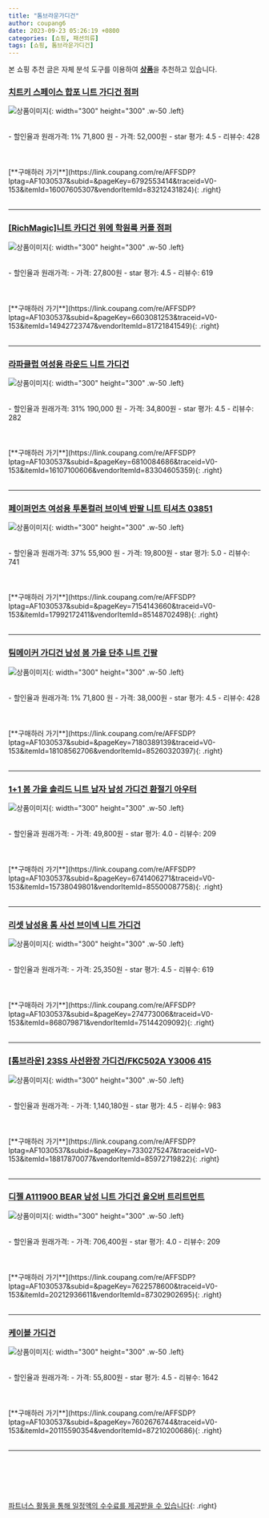 ```yaml
---
title: "톰브라운가디건"
author: coupang6
date: 2023-09-23 05:26:19 +0800
categories: [쇼핑, 패션의류]
tags: [쇼핑, 톰브라운가디건]
---
```


본 쇼핑 추천 글은 자체 분석 도구를 이용하여 [**상품**](https://link.coupang.com/a/bao1ui)을 추천하고 있습니다.

### [치트키 스페이스 합포 니트 가디건 점퍼](https://link.coupang.com/re/AFFSDP?lptag=AF1030537&subid=&pageKey=6792553414&traceid=V0-153&itemId=16007605307&vendorItemId=83212431824)

![상품이미지](https://thumbnail10.coupangcdn.com/thumbnails/remote/230x230ex/image/vendor_inventory/0916/7045703b046d7c64ed99acc8c083b5ab9b51be0832fd2ad08dbe82a80221.jpg){: width="300" height="300" .w-50 .left}


<br>
- 할인율과 원래가격: 1%  71,800   원
- 가격: 52,000원
- star 평가: 4.5
- 리뷰수: 428
<br>
<br>
<br>
<br>
[**구매하러 가기**](https://link.coupang.com/re/AFFSDP?lptag=AF1030537&subid=&pageKey=6792553414&traceid=V0-153&itemId=16007605307&vendorItemId=83212431824){: .right}
<br>
<br>

---

### [[RichMagic]니트 카디건 위에 학원룩 커플 점퍼](https://link.coupang.com/re/AFFSDP?lptag=AF1030537&subid=&pageKey=6603081253&traceid=V0-153&itemId=14942723747&vendorItemId=81721841549)

![상품이미지](https://thumbnail9.coupangcdn.com/thumbnails/remote/230x230ex/image/vendor_inventory/dedd/e84f9fe3111a91e36072e5e962114b77ffb91efc1a345202366427cbbc10.jpg){: width="300" height="300" .w-50 .left}


<br>
- 할인율과 원래가격: 
- 가격: 27,800원
- star 평가: 4.5
- 리뷰수: 619
<br>
<br>
<br>
<br>
[**구매하러 가기**](https://link.coupang.com/re/AFFSDP?lptag=AF1030537&subid=&pageKey=6603081253&traceid=V0-153&itemId=14942723747&vendorItemId=81721841549){: .right}
<br>
<br>

---

### [라파클럽 여성용 라운드 니트 가디건](https://link.coupang.com/re/AFFSDP?lptag=AF1030537&subid=&pageKey=6810084686&traceid=V0-153&itemId=16107100606&vendorItemId=83304605359)

![상품이미지](https://thumbnail8.coupangcdn.com/thumbnails/remote/230x230ex/image/vendor_inventory/8a1b/1c18751d9bc01dd4c80d87ba4a9988cf1b1889574c24b428bcfad6d4caa5.jpg){: width="300" height="300" .w-50 .left}


<br>
- 할인율과 원래가격: 31%  190,000   원
- 가격: 34,800원
- star 평가: 4.5
- 리뷰수: 282
<br>
<br>
<br>
<br>
[**구매하러 가기**](https://link.coupang.com/re/AFFSDP?lptag=AF1030537&subid=&pageKey=6810084686&traceid=V0-153&itemId=16107100606&vendorItemId=83304605359){: .right}
<br>
<br>

---

### [페이퍼먼츠 여성용 투톤컬러 브이넥 반팔 니트 티셔츠 03851](https://link.coupang.com/re/AFFSDP?lptag=AF1030537&subid=&pageKey=7154143660&traceid=V0-153&itemId=17992172411&vendorItemId=85148702498)

![상품이미지](https://thumbnail9.coupangcdn.com/thumbnails/remote/230x230ex/image/retail/images/2023/02/22/15/2/58bff762-b15c-47be-861e-deb3d711b263.jpg){: width="300" height="300" .w-50 .left}


<br>
- 할인율과 원래가격: 37%  55,900   원
- 가격: 19,800원
- star 평가: 5.0
- 리뷰수: 741
<br>
<br>
<br>
<br>
[**구매하러 가기**](https://link.coupang.com/re/AFFSDP?lptag=AF1030537&subid=&pageKey=7154143660&traceid=V0-153&itemId=17992172411&vendorItemId=85148702498){: .right}
<br>
<br>

---

### [팀메이커 가디건 남성 봄 가을 단추 니트 긴팔](https://link.coupang.com/re/AFFSDP?lptag=AF1030537&subid=&pageKey=7180389139&traceid=V0-153&itemId=18108562706&vendorItemId=85260320397)

![상품이미지](https://thumbnail9.coupangcdn.com/thumbnails/remote/230x230ex/image/vendor_inventory/2a5d/e65db123e524864bd6e9d3ce1e543277a5b0daa47b77db59eec6ff8ffb98.jpg){: width="300" height="300" .w-50 .left}


<br>
- 할인율과 원래가격: 1%  71,800   원
- 가격: 38,000원
- star 평가: 4.5
- 리뷰수: 428
<br>
<br>
<br>
<br>
[**구매하러 가기**](https://link.coupang.com/re/AFFSDP?lptag=AF1030537&subid=&pageKey=7180389139&traceid=V0-153&itemId=18108562706&vendorItemId=85260320397){: .right}
<br>
<br>

---

### [1+1 봄 가을 솔리드 니트 남자 남성 가디건 환절기 아우터](https://link.coupang.com/re/AFFSDP?lptag=AF1030537&subid=&pageKey=6741406271&traceid=V0-153&itemId=15738049801&vendorItemId=85500087758)

![상품이미지](https://thumbnail8.coupangcdn.com/thumbnails/remote/230x230ex/image/vendor_inventory/7cc2/48e4014e0d95bc1850bf1d769d1e1b94e1aa3e43a253e487f043b6099f9b.jpg){: width="300" height="300" .w-50 .left}


<br>
- 할인율과 원래가격: 
- 가격: 49,800원
- star 평가: 4.0
- 리뷰수: 209
<br>
<br>
<br>
<br>
[**구매하러 가기**](https://link.coupang.com/re/AFFSDP?lptag=AF1030537&subid=&pageKey=6741406271&traceid=V0-153&itemId=15738049801&vendorItemId=85500087758){: .right}
<br>
<br>

---

### [리셋 남성용 톰 사선 브이넥 니트 가디건](https://link.coupang.com/re/AFFSDP?lptag=AF1030537&subid=&pageKey=274773006&traceid=V0-153&itemId=868079871&vendorItemId=75144209092)

![상품이미지](https://thumbnail9.coupangcdn.com/thumbnails/remote/230x230ex/image/retail/images/2019/08/05/14/6/c8ffdd1f-e3ed-4cea-9646-e034b6c66527.jpg){: width="300" height="300" .w-50 .left}


<br>
- 할인율과 원래가격: 
- 가격: 25,350원
- star 평가: 4.5
- 리뷰수: 619
<br>
<br>
<br>
<br>
[**구매하러 가기**](https://link.coupang.com/re/AFFSDP?lptag=AF1030537&subid=&pageKey=274773006&traceid=V0-153&itemId=868079871&vendorItemId=75144209092){: .right}
<br>
<br>

---

### [[톰브라운] 23SS 사선완장 가디건/FKC502A Y3006 415](https://link.coupang.com/re/AFFSDP?lptag=AF1030537&subid=&pageKey=7330275247&traceid=V0-153&itemId=18817870077&vendorItemId=85972719822)

![상품이미지](https://thumbnail10.coupangcdn.com/thumbnails/remote/230x230ex/image/vendor_inventory/7aab/16142efd10ccd01e11d424f36a55ad239b5f7d08d957911c933241161916.jpg){: width="300" height="300" .w-50 .left}


<br>
- 할인율과 원래가격: 
- 가격: 1,140,180원
- star 평가: 4.5
- 리뷰수: 983
<br>
<br>
<br>
<br>
[**구매하러 가기**](https://link.coupang.com/re/AFFSDP?lptag=AF1030537&subid=&pageKey=7330275247&traceid=V0-153&itemId=18817870077&vendorItemId=85972719822){: .right}
<br>
<br>

---

### [디젤 A111900 BEAR 남성 니트 가디건 올오버 트리트먼트](https://link.coupang.com/re/AFFSDP?lptag=AF1030537&subid=&pageKey=7622578600&traceid=V0-153&itemId=20212936611&vendorItemId=87302902695)

![상품이미지](https://thumbnail8.coupangcdn.com/thumbnails/remote/230x230ex/image/vendor_inventory/48cb/124bf01d0026b85fae8a8e6041135d9b2124c80f6d8b09e8c541642a9c7d.jpg){: width="300" height="300" .w-50 .left}


<br>
- 할인율과 원래가격: 
- 가격: 706,400원
- star 평가: 4.0
- 리뷰수: 209
<br>
<br>
<br>
<br>
[**구매하러 가기**](https://link.coupang.com/re/AFFSDP?lptag=AF1030537&subid=&pageKey=7622578600&traceid=V0-153&itemId=20212936611&vendorItemId=87302902695){: .right}
<br>
<br>

---

### [케이블 가디건](https://link.coupang.com/re/AFFSDP?lptag=AF1030537&subid=&pageKey=7602676744&traceid=V0-153&itemId=20115590354&vendorItemId=87210200686)

![상품이미지](https://thumbnail8.coupangcdn.com/thumbnails/remote/230x230ex/image/vendor_inventory/d02a/17ba63c2bd4e3c6ae8f88dc59ae9cdec22efa1b8731c353ba81994c54ef9.jpg){: width="300" height="300" .w-50 .left}


<br>
- 할인율과 원래가격: 
- 가격: 55,800원
- star 평가: 4.5
- 리뷰수: 1642
<br>
<br>
<br>
<br>
[**구매하러 가기**](https://link.coupang.com/re/AFFSDP?lptag=AF1030537&subid=&pageKey=7602676744&traceid=V0-153&itemId=20115590354&vendorItemId=87210200686){: .right}
<br>
<br>

---
<br><br><br><br><br> [파트너스 활동을 통해 일정액의 수수료를 제공받을 수 있습니다](https://link.coupang.com/a/bao1ui){: .right}